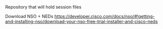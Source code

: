 Repository that will hold session files

Download NSO + NEDs
https://developer.cisco.com/docs/nso/#!getting-and-installing-nso/download-your-nso-free-trial-installer-and-cisco-neds
